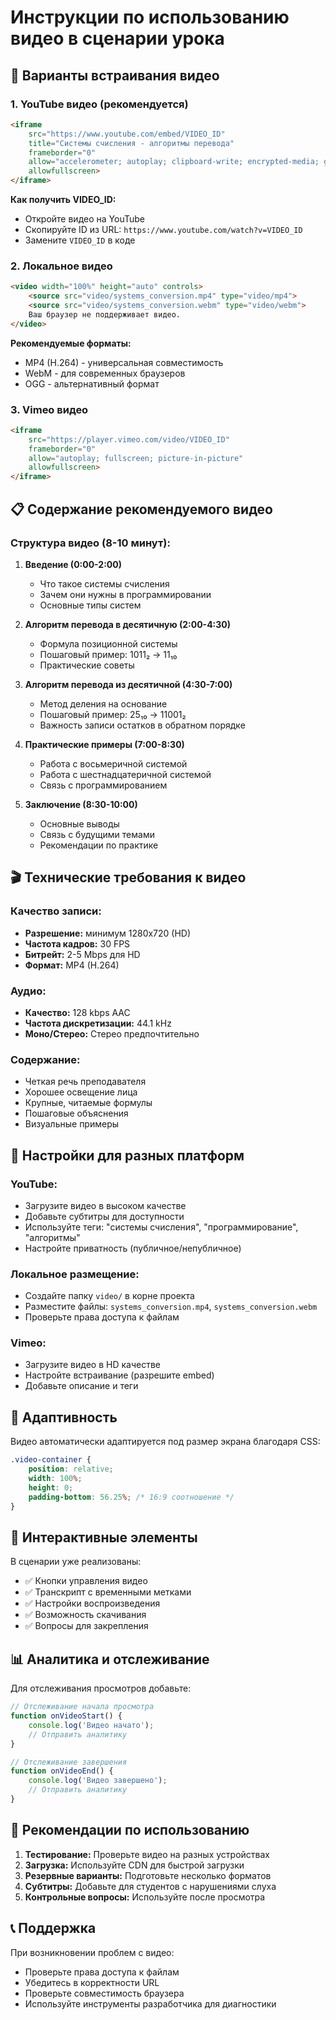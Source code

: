 # Инструкции по использованию видео в сценарии урока

## 🎥 Варианты встраивания видео

### 1. YouTube видео (рекомендуется)
```html
<iframe 
    src="https://www.youtube.com/embed/VIDEO_ID" 
    title="Системы счисления - алгоритмы перевода"
    frameborder="0" 
    allow="accelerometer; autoplay; clipboard-write; encrypted-media; gyroscope; picture-in-picture" 
    allowfullscreen>
</iframe>
```

**Как получить VIDEO_ID:**
- Откройте видео на YouTube
- Скопируйте ID из URL: `https://www.youtube.com/watch?v=VIDEO_ID`
- Замените `VIDEO_ID` в коде

### 2. Локальное видео
```html
<video width="100%" height="auto" controls>
    <source src="video/systems_conversion.mp4" type="video/mp4">
    <source src="video/systems_conversion.webm" type="video/webm">
    Ваш браузер не поддерживает видео.
</video>
```

**Рекомендуемые форматы:**
- MP4 (H.264) - универсальная совместимость
- WebM - для современных браузеров
- OGG - альтернативный формат

### 3. Vimeo видео
```html
<iframe 
    src="https://player.vimeo.com/video/VIDEO_ID" 
    frameborder="0" 
    allow="autoplay; fullscreen; picture-in-picture" 
    allowfullscreen>
</iframe>
```

## 📋 Содержание рекомендуемого видео

### Структура видео (8-10 минут):

1. **Введение (0:00-2:00)**
   - Что такое системы счисления
   - Зачем они нужны в программировании
   - Основные типы систем

2. **Алгоритм перевода в десятичную (2:00-4:30)**
   - Формула позиционной системы
   - Пошаговый пример: 1011₂ → 11₁₀
   - Практические советы

3. **Алгоритм перевода из десятичной (4:30-7:00)**
   - Метод деления на основание
   - Пошаговый пример: 25₁₀ → 11001₂
   - Важность записи остатков в обратном порядке

4. **Практические примеры (7:00-8:30)**
   - Работа с восьмеричной системой
   - Работа с шестнадцатеричной системой
   - Связь с программированием

5. **Заключение (8:30-10:00)**
   - Основные выводы
   - Связь с будущими темами
   - Рекомендации по практике

## 🎬 Технические требования к видео

### Качество записи:
- **Разрешение:** минимум 1280x720 (HD)
- **Частота кадров:** 30 FPS
- **Битрейт:** 2-5 Mbps для HD
- **Формат:** MP4 (H.264)

### Аудио:
- **Качество:** 128 kbps AAC
- **Частота дискретизации:** 44.1 kHz
- **Моно/Стерео:** Стерео предпочтительно

### Содержание:
- Четкая речь преподавателя
- Хорошее освещение лица
- Крупные, читаемые формулы
- Пошаговые объяснения
- Визуальные примеры

## 🔧 Настройки для разных платформ

### YouTube:
- Загрузите видео в высоком качестве
- Добавьте субтитры для доступности
- Используйте теги: "системы счисления", "программирование", "алгоритмы"
- Настройте приватность (публичное/непубличное)

### Локальное размещение:
- Создайте папку `video/` в корне проекта
- Разместите файлы: `systems_conversion.mp4`, `systems_conversion.webm`
- Проверьте права доступа к файлам

### Vimeo:
- Загрузите видео в HD качестве
- Настройте встраивание (разрешите embed)
- Добавьте описание и теги

## 📱 Адаптивность

Видео автоматически адаптируется под размер экрана благодаря CSS:
```css
.video-container {
    position: relative;
    width: 100%;
    height: 0;
    padding-bottom: 56.25%; /* 16:9 соотношение */
}
```

## 🎯 Интерактивные элементы

В сценарии уже реализованы:
- ✅ Кнопки управления видео
- ✅ Транскрипт с временными метками
- ✅ Настройки воспроизведения
- ✅ Возможность скачивания
- ✅ Вопросы для закрепления

## 📊 Аналитика и отслеживание

Для отслеживания просмотров добавьте:
```javascript
// Отслеживание начала просмотра
function onVideoStart() {
    console.log('Видео начато');
    // Отправить аналитику
}

// Отслеживание завершения
function onVideoEnd() {
    console.log('Видео завершено');
    // Отправить аналитику
}
```

## 🚀 Рекомендации по использованию

1. **Тестирование:** Проверьте видео на разных устройствах
2. **Загрузка:** Используйте CDN для быстрой загрузки
3. **Резервные варианты:** Подготовьте несколько форматов
4. **Субтитры:** Добавьте для студентов с нарушениями слуха
5. **Контрольные вопросы:** Используйте после просмотра

## 📞 Поддержка

При возникновении проблем с видео:
- Проверьте права доступа к файлам
- Убедитесь в корректности URL
- Проверьте совместимость браузера
- Используйте инструменты разработчика для диагностики


